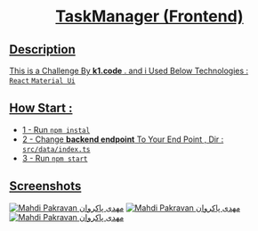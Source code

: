 <p align="center">
  <a href="http://github.com/ali3529"</a>
  <h1 align="center">TaskManager (Frontend)</h1>
</p>


## Description

This is a Challenge By <b>k1.code</b> . and i Used Below Technologies :
<br/>
```React``` ```Material Ui```

## How Start :

* 1 - Run ```npm instal```
* 2 - Change <b>backend endpoint</b> To Your End Point , Dir : ````src/data/index.ts```` 
* 3 - Run ```npm start``` 


## Screenshots
<a href="https://s18.picofile.com/file/8432983284/screen1.jpg" target="blank"><img src="https://s18.picofile.com/file/8432983284/screen1.jpg" alt="Mahdi Pakravan مهدی پاکروان" /></a>
<a href="https://s18.picofile.com/file/8432983318/screen2.jpg" target="blank"><img src="https://s18.picofile.com/file/8432983318/screen2.jpg" alt="Mahdi Pakravan مهدی پاکروان" /></a>
<a href="https://s19.picofile.com/file/8432983326/screen3.jpg" target="blank"><img src="https://s19.picofile.com/file/8432983326/screen3.jpg" alt="Mahdi Pakravan مهدی پاکروان" /></a>

